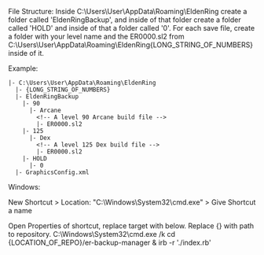 File Structure:
  Inside C:\Users\User\AppData\Roaming\EldenRing create a folder called 'EldenRingBackup', and inside of that folder create a folder called 'HOLD' and inside of that a folder called '0'.
  For each save file, create a folder with your level name and the ER0000.sl2 from C:\Users\User\AppData\Roaming\EldenRing\{LONG_STRING_OF_NUMBERS} inside of it.

Example:
```
|- C:\Users\User\AppData\Roaming\EldenRing
  |- {LONG_STRING_OF_NUMBERS}
  |- EldenRingBackup
    |- 90
      |- Arcane
        <!-- A level 90 Arcane build file -->
        |- ER0000.sl2
    |- 125
      |- Dex
        <!-- A level 125 Dex build file -->
        |- ER0000.sl2
    |- HOLD
      |- 0
  |- GraphicsConfig.xml
```



Windows:

  New Shortcut > Location: "C:\Windows\System32\cmd.exe" > Give Shortcut a name

  Open Properties of shortcut, replace target with below. Replace {} with path to repository.
    C:\Windows\System32\cmd.exe /k cd {LOCATION_OF_REPO}/er-backup-manager & irb -r './index.rb'